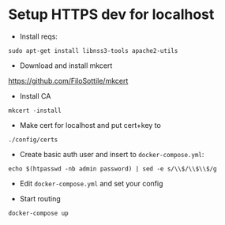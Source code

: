 # Setup HTTPS dev for localhost

* Install reqs:

`sudo apt-get install libnss3-tools apache2-utils`

* Download and install mkcert

https://github.com/FiloSottile/mkcert

* Install CA

`mkcert -install`

* Make cert for localhost and put cert+key to

`./config/certs`

* Create basic auth user and insert to `docker-compose.yml`:

`echo $(htpasswd -nb admin password) | sed -e s/\\$/\\$\\$/g`

* Edit `docker-compose.yml` and set your config

* Start routing

`docker-compose up`
